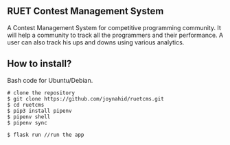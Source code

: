 RUET Contest Management System
------------------------------------
A Contest Management System for competitive programming community. It will help a community to track all the programmers and their performance. A user can also track his ups and downs using various analytics.

How to install?
-----------------
Bash code for Ubuntu/Debian.

    # clone the repository
    $ git clone https://github.com/joynahid/ruetcms.git
    $ cd ruetcms
    $ pip3 install pipenv
    $ pipenv shell
    $ pipenv sync
    
    $ flask run //run the app



